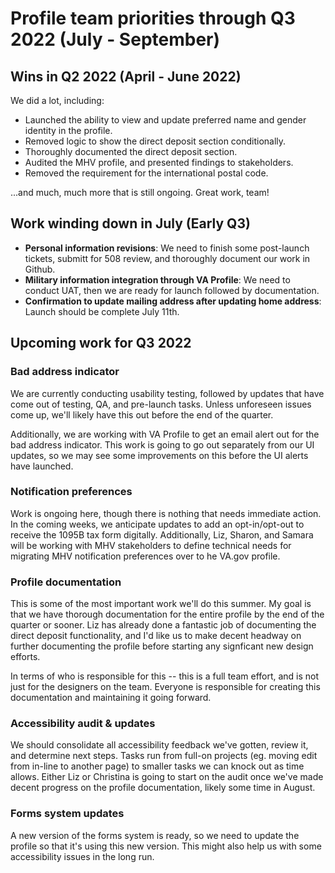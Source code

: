 # Profile team priorities through Q3 2022 (July - September)

## Wins in Q2 2022 (April - June 2022)

We did a lot, including:

- Launched the ability to view and update preferred name and gender identity in the profile.
- Removed logic to show the direct deposit section conditionally.
- Thoroughly documented the direct deposit section.
- Audited the MHV profile, and presented findings to stakeholders.
- Removed the requirement for the international postal code.

...and much, much more that is still ongoing. Great work, team!

## Work winding down in July (Early Q3)

- **Personal information revisions**: We need to finish some post-launch tickets, submitt for 508 review, and thoroughly document our work in Github.
- **Military information integration through VA Profile**: We need to conduct UAT, then we are ready for launch followed by documentation.
- **Confirmation to update mailing address after updating home address**: Launch should be complete July 11th.

## Upcoming work for Q3 2022 

### Bad address indicator

We are currently conducting usability testing, followed by updates that have come out of testing, QA, and pre-launch tasks. Unless unforeseen issues come up, we'll likely have this out before the end of the quarter.

Additionally, we are working with VA Profile to get an email alert out for the bad address indicator. This work is going to go out separately from our UI updates, so we may see some improvements on this before the UI alerts have launched.

### Notification preferences

Work is ongoing here, though there is nothing that needs immediate action. In the coming weeks, we anticipate updates to add an opt-in/opt-out to receive the 1095B tax form digitally. Additionally, Liz, Sharon, and Samara will be working with MHV stakeholders to define technical needs for migrating MHV notification preferences over to he VA.gov profile. 

### Profile documentation

This is some of the most important work we'll do this summer. My goal is that we have thorough documentation for the entire profile by the end of the quarter or sooner. Liz has already done a fantastic job of documenting the direct deposit functionality, and I'd like us to make decent headway on further documenting the profile before starting any signficant new design efforts.

In terms of who is responsible for this -- this is a full team effort, and is not just for the designers on the team. Everyone is responsible for creating this documentation and maintaining it going forward.

### Accessibility audit & updates

We should consolidate all accessibility feedback we've gotten, review it, and determine next steps. Tasks run from full-on projects (eg. moving edit from in-line to another page) to smaller tasks we can knock out as time allows. Either Liz or Christina is going to start on the audit once we've made decent progress on the profile documentation, likely some time in August.

### Forms system updates

A new version of the forms system is ready, so we need to update the profile so that it's using this new version. This might also help us with some accessibility issues in the long run.
